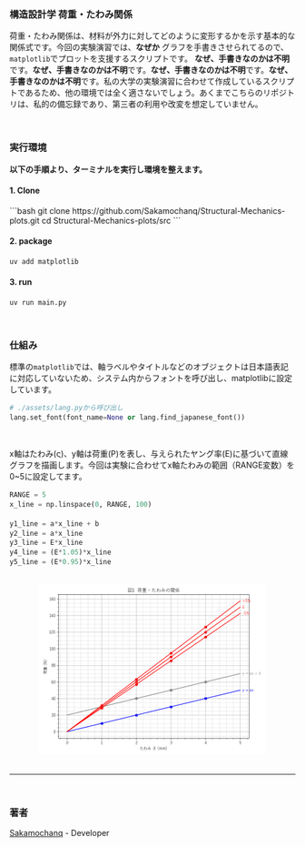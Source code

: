 <h3>構造設計学 荷重・たわみ関係</h3>

荷重・たわみ関係は、材料が外力に対してどのように変形するかを示す基本的な関係式です。今回の実験演習では、**なぜか** グラフを手書きさせられてるので、`matplotlib`でプロットを支援するスクリプトです。
**なぜ、手書きなのかは不明**です。**なぜ、手書きなのかは不明**です。**なぜ、手書きなのかは不明**です。**なぜ、手書きなのかは不明**です。私の大学の実験演習に合わせて作成しているスクリプトであるため、他の環境では全く適さないでしょう。あくまでこちらのリポジトリは、私的の備忘録であり、第三者の利用や改変を想定していません。

<br>

<h3>実行環境</h3>

<b>以下の手順より、ターミナルを実行し環境を整えます。</b>

<h4>1. Clone</h4>
```bash
git clone https://github.com/Sakamochanq/Structural-Mechanics-plots.git
cd Structural-Mechanics-plots/src
```

<h4>2. package</h4>

```bash
uv add matplotlib
```

<h4>3. run</h4>

```bash
uv run main.py
```

<br>

<h3>仕組み</h3>

標準の`matplotlib`では、軸ラベルやタイトルなどのオブジェクトは日本語表記に対応していないため、システム内からフォントを呼び出し、matplotlibに設定しています。

```py
# ./assets/lang.pyから呼び出し
lang.set_font(font_name=None or lang.find_japanese_font())
```

<br>

x軸はたわみ(ς)、y軸は荷重(P)を表し、与えられたヤング率(E)に基づいて直線グラフを描画します。今回は実験に合わせてx軸たわみの範囲（RANGE変数）を0~5に設定してます。

```py
RANGE = 5
x_line = np.linspace(0, RANGE, 100)

y1_line = a*x_line + b
y2_line = a*x_line
y3_line = E*x_line
y4_line = (E*1.05)*x_line
y5_line = (E*0.95)*x_line
```

<br>

<div align="center">
    <a href="#">
        <img src="./assets/Screenie.png" width="400"/>
    </a>
</div>

<br>
<hr>
<br>

<h3>著者</h3>

[Sakamochanq](https://github.com/Sakamochanq) - Developer

<br>

